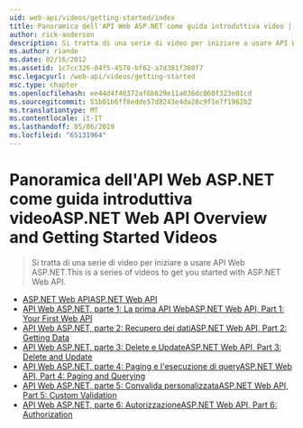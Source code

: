 ```yaml
---
uid: web-api/videos/getting-started/index
title: Panoramica dell'API Web ASP.NET come guida introduttiva video | Microsoft Docs
author: rick-anderson
description: Si tratta di una serie di video per iniziare a usare API Web ASP.NET.
ms.author: riande
ms.date: 02/16/2012
ms.assetid: 1c7cc326-04f5-4578-bf62-a7d381f380f7
msc.legacyurl: /web-api/videos/getting-started
msc.type: chapter
ms.openlocfilehash: ee44d4f40372af6b629e11a036dc060f323e01cd
ms.sourcegitcommit: 51b01b6ff8edde57d8243e4da28c9f1e7f1962b2
ms.translationtype: MT
ms.contentlocale: it-IT
ms.lasthandoff: 05/06/2019
ms.locfileid: "65131964"
---
```

# <a name="aspnet-web-api-overview-and-getting-started-videos"></a><span data-ttu-id="76167-103">Panoramica dell'API Web ASP.NET come guida introduttiva video</span><span class="sxs-lookup"><span data-stu-id="76167-103">ASP.NET Web API Overview and Getting Started Videos</span></span>

> <span data-ttu-id="76167-104">Si tratta di una serie di video per iniziare a usare API Web ASP.NET.</span><span class="sxs-lookup"><span data-stu-id="76167-104">This is a series of videos to get you started with ASP.NET Web API.</span></span>

- [<span data-ttu-id="76167-105">ASP.NET Web API</span><span class="sxs-lookup"><span data-stu-id="76167-105">ASP.NET Web API</span></span>](aspnet-web-api.md)
- [<span data-ttu-id="76167-106">API Web ASP.NET, parte 1: La prima API Web</span><span class="sxs-lookup"><span data-stu-id="76167-106">ASP.NET Web API, Part 1: Your First Web API</span></span>](your-first-web-api.md)
- [<span data-ttu-id="76167-107">API Web ASP.NET, parte 2: Recupero dei dati</span><span class="sxs-lookup"><span data-stu-id="76167-107">ASP.NET Web API, Part 2: Getting Data</span></span>](getting-data.md)
- [<span data-ttu-id="76167-108">API Web ASP.NET, parte 3: Delete e Update</span><span class="sxs-lookup"><span data-stu-id="76167-108">ASP.NET Web API, Part 3: Delete and Update</span></span>](delete-and-update.md)
- [<span data-ttu-id="76167-109">API Web ASP.NET, parte 4: Paging e l'esecuzione di query</span><span class="sxs-lookup"><span data-stu-id="76167-109">ASP.NET Web API, Part 4: Paging and Querying</span></span>](paging-and-querying.md)
- [<span data-ttu-id="76167-110">API Web ASP.NET, parte 5: Convalida personalizzata</span><span class="sxs-lookup"><span data-stu-id="76167-110">ASP.NET Web API, Part 5: Custom Validation</span></span>](custom-validation.md)
- [<span data-ttu-id="76167-111">API Web ASP.NET, parte 6: Autorizzazione</span><span class="sxs-lookup"><span data-stu-id="76167-111">ASP.NET Web API, Part 6: Authorization</span></span>](authorization.md)
